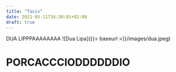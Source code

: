 ```yaml
---
title: "Taxis"
date: 2021-05-11T16:30:01+02:00
draft: true
---
```


DUA LIPPPAAAAAAAA
![Dua Lipa]({{< baseurl >}}/images/dua.jpeg)

# PORCACCCIODDDDDDIO
